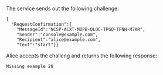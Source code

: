 
The service sends out the following challenge:

~~~~
{
  "RequestConfirmation":{
    "MessageId":"NCSP-ACXT-MDPB-QLOC-TPGQ-TFNH-M7KR",
    "Sender":"console@example.com",
    "Recipient":"alice@example.com",
    "Text":"start"}}
~~~~

Alice accepts the challeng and returns the following response:


~~~~
Missing example 28
~~~~




